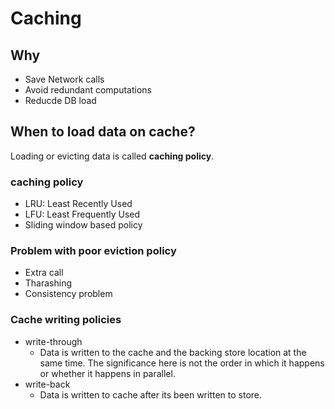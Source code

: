 # Caching

## Why
- Save Network calls
- Avoid redundant computations
- Reducde DB load

## When to load data on cache?

Loading or evicting data is called **caching policy**.

### caching policy

- LRU: Least Recently Used
- LFU: Least Frequently Used 
- Sliding window based policy


### Problem with poor eviction policy

- Extra call
- Tharashing
- Consistency problem


### Cache writing policies

- write-through 
  - Data is written to the cache and the backing store location at the same time. The significance here is not the order in which it happens or whether it happens in parallel. 
- write-back
  - Data is written to cache after its been written to store.
  


